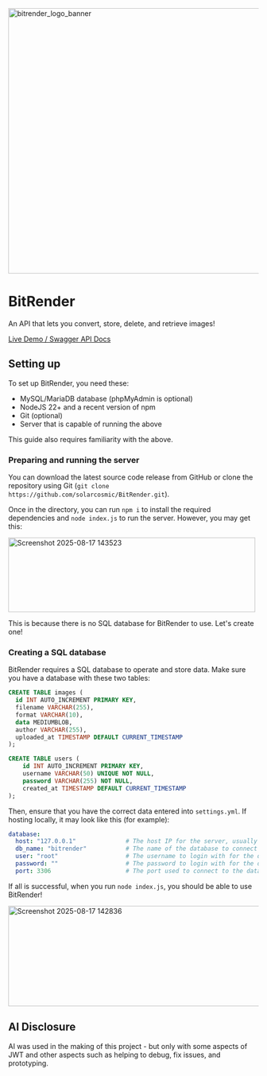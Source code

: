 <img width="1920" height="534" alt="bitrender_logo_banner" src="https://github.com/user-attachments/assets/8e925291-c582-4bca-ada3-5757343ef8ff" />

# BitRender

An API that lets you convert, store, delete, and retrieve images!

[Live Demo / Swagger API Docs](https://bitrender.solarcosmic.net/docs/)

## Setting up
To set up BitRender, you need these:
- MySQL/MariaDB database (phpMyAdmin is optional)
- NodeJS 22+ and a recent version of npm
- Git (optional)
- Server that is capable of running the above

This guide also requires familiarity with the above.

### Preparing and running the server
You can download the latest source code release from GitHub or clone the repository using Git (`git clone https://github.com/solarcosmic/BitRender.git`).

Once in the directory, you can run `npm i` to install the required dependencies and `node index.js` to run the server. However, you may get this:

<img width="497" height="150" alt="Screenshot 2025-08-17 143523" src="https://github.com/user-attachments/assets/90d53fe5-d919-4e3a-9d73-9f1201c9bf7f" />

This is because there is no SQL database for BitRender to use. Let's create one!
### Creating a SQL database
BitRender requires a SQL database to operate and store data. Make sure you have a database with these two tables:

```sql
CREATE TABLE images (
  id INT AUTO_INCREMENT PRIMARY KEY,
  filename VARCHAR(255),
  format VARCHAR(10),
  data MEDIUMBLOB,
  author VARCHAR(255),
  uploaded_at TIMESTAMP DEFAULT CURRENT_TIMESTAMP
);

CREATE TABLE users (
    id INT AUTO_INCREMENT PRIMARY KEY,
    username VARCHAR(50) UNIQUE NOT NULL,
    password VARCHAR(255) NOT NULL,
    created_at TIMESTAMP DEFAULT CURRENT_TIMESTAMP
);
```

Then, ensure that you have the correct data entered into `settings.yml`. If hosting locally, it may look like this (for example):
```yml
database:
  host: "127.0.0.1"              # The host IP for the server, usually 127.0.0.1 if hosting locally (localhost).
  db_name: "bitrender"           # The name of the database to connect to.
  user: "root"                   # The username to login with for the database.
  password: ""                   # The password to login with for the database (only if required).
  port: 3306                     # The port used to connect to the database.
```
If all is successful, when you run `node index.js`, you should be able to use BitRender!

<img width="537" height="202" alt="Screenshot 2025-08-17 142836" src="https://github.com/user-attachments/assets/d89538f4-d0c3-4e97-b909-97cd1db7d4e2" />

## AI Disclosure
AI was used in the making of this project - but only with some aspects of JWT and other aspects such as helping to debug, fix issues, and prototyping.